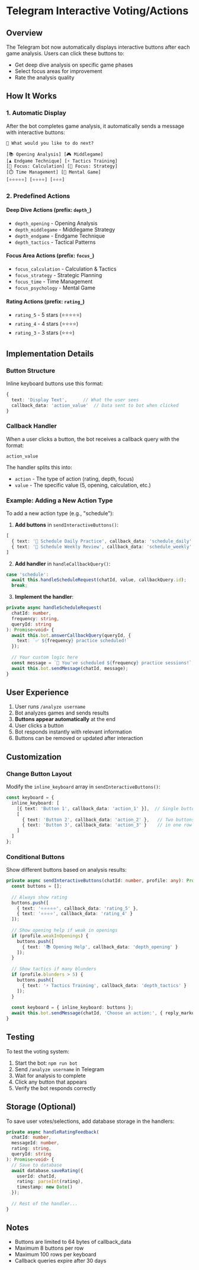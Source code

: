 # Telegram Interactive Voting/Actions

## Overview

The Telegram bot now automatically displays interactive buttons after each game analysis. Users can click these buttons to:
- Get deep dive analysis on specific game phases
- Select focus areas for improvement
- Rate the analysis quality

## How It Works

### 1. **Automatic Display**
After the bot completes game analysis, it automatically sends a message with interactive buttons:

```
🎯 What would you like to do next?

[📚 Opening Analysis] [🎮 Middlegame]
[♟️ Endgame Technique] [⚡ Tactics Training]
[🧮 Focus: Calculation] [🎯 Focus: Strategy]
[⏱️ Time Management] [🧠 Mental Game]
[⭐⭐⭐⭐⭐] [⭐⭐⭐⭐] [⭐⭐⭐]
```

### 2. **Predefined Actions**

#### **Deep Dive Actions** (prefix: `depth_`)
- `depth_opening` - Opening Analysis
- `depth_middlegame` - Middlegame Strategy
- `depth_endgame` - Endgame Technique
- `depth_tactics` - Tactical Patterns

#### **Focus Area Actions** (prefix: `focus_`)
- `focus_calculation` - Calculation & Tactics
- `focus_strategy` - Strategic Planning
- `focus_time` - Time Management
- `focus_psychology` - Mental Game

#### **Rating Actions** (prefix: `rating_`)
- `rating_5` - 5 stars (⭐⭐⭐⭐⭐)
- `rating_4` - 4 stars (⭐⭐⭐⭐)
- `rating_3` - 3 stars (⭐⭐⭐)

## Implementation Details

### Button Structure

Inline keyboard buttons use this format:
```typescript
{
  text: 'Display Text',      // What the user sees
  callback_data: 'action_value'  // Data sent to bot when clicked
}
```

### Callback Handler

When a user clicks a button, the bot receives a callback query with the format:
```
action_value
```

The handler splits this into:
- `action` - The type of action (rating, depth, focus)
- `value` - The specific value (5, opening, calculation, etc.)

### Example: Adding a New Action Type

To add a new action type (e.g., "schedule"):

1. **Add buttons** in `sendInteractiveButtons()`:
```typescript
[
  { text: '📅 Schedule Daily Practice', callback_data: 'schedule_daily' },
  { text: '📅 Schedule Weekly Review', callback_data: 'schedule_weekly' }
]
```

2. **Add handler** in `handleCallbackQuery()`:
```typescript
case 'schedule':
  await this.handleScheduleRequest(chatId, value, callbackQuery.id);
  break;
```

3. **Implement the handler**:
```typescript
private async handleScheduleRequest(
  chatId: number,
  frequency: string,
  queryId: string
): Promise<void> {
  await this.bot.answerCallbackQuery(queryId, {
    text: `✅ ${frequency} practice scheduled!`
  });
  
  // Your custom logic here
  const message = `📅 You've scheduled ${frequency} practice sessions!`;
  await this.bot.sendMessage(chatId, message);
}
```

## User Experience

1. User runs `/analyze username`
2. Bot analyzes games and sends results
3. **Buttons appear automatically** at the end
4. User clicks a button
5. Bot responds instantly with relevant information
6. Buttons can be removed or updated after interaction

## Customization

### Change Button Layout

Modify the `inline_keyboard` array in `sendInteractiveButtons()`:
```typescript
const keyboard = {
  inline_keyboard: [
    [{ text: 'Button 1', callback_data: 'action_1' }],  // Single button per row
    [
      { text: 'Button 2', callback_data: 'action_2' },   // Two buttons
      { text: 'Button 3', callback_data: 'action_3' }    // in one row
    ]
  ]
};
```

### Conditional Buttons

Show different buttons based on analysis results:
```typescript
private async sendInteractiveButtons(chatId: number, profile: any): Promise<void> {
  const buttons = [];
  
  // Always show rating
  buttons.push([
    { text: '⭐⭐⭐⭐⭐', callback_data: 'rating_5' },
    { text: '⭐⭐⭐⭐', callback_data: 'rating_4' }
  ]);
  
  // Show opening help if weak in openings
  if (profile.weakInOpenings) {
    buttons.push([
      { text: '📚 Opening Help', callback_data: 'depth_opening' }
    ]);
  }
  
  // Show tactics if many blunders
  if (profile.blunders > 5) {
    buttons.push([
      { text: '⚡ Tactics Training', callback_data: 'depth_tactics' }
    ]);
  }
  
  const keyboard = { inline_keyboard: buttons };
  await this.bot.sendMessage(chatId, 'Choose an action:', { reply_markup: keyboard });
}
```

## Testing

To test the voting system:

1. Start the bot: `npm run bot`
2. Send `/analyze username` in Telegram
3. Wait for analysis to complete
4. Click any button that appears
5. Verify the bot responds correctly

## Storage (Optional)

To save user votes/selections, add database storage in the handlers:

```typescript
private async handleRatingFeedback(
  chatId: number,
  messageId: number,
  rating: string,
  queryId: string
): Promise<void> {
  // Save to database
  await database.saveRating({
    userId: chatId,
    rating: parseInt(rating),
    timestamp: new Date()
  });
  
  // Rest of the handler...
}
```

## Notes

- Buttons are limited to 64 bytes of callback_data
- Maximum 8 buttons per row
- Maximum 100 rows per keyboard
- Callback queries expire after 30 days


